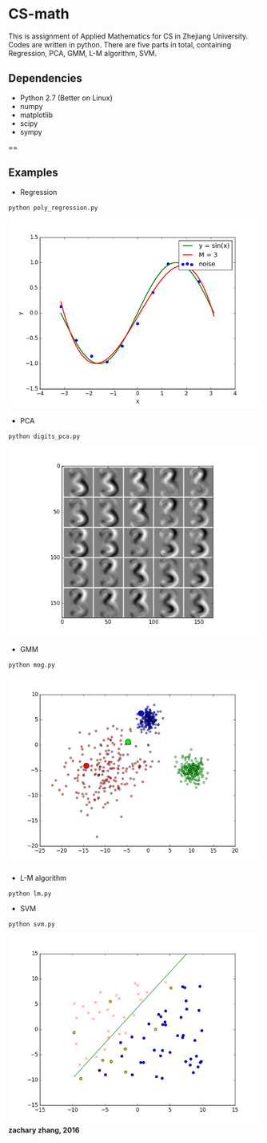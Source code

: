 # CS-math
This is assignment of Applied Mathematics for CS in Zhejiang University. Codes are written in python. There are five parts in total, containing Regression, PCA, GMM, L-M algorithm, SVM. 
## Dependencies
- Python 2.7 (Better on Linux)
- numpy
- matplotlib
- scipy
- sympy

==
## Examples
- Regression 
```
python poly_regression.py
```
![](https://github.com/cszachary/CS-math/blob/master/hw1/pic/figure_2.png)
- PCA
```
python digits_pca.py
```
![](https://github.com/cszachary/CS-math/blob/master/hw2/pic/figure_2.png)
- GMM
```
python mog.py
```
![](https://github.com/cszachary/CS-math/blob/master/hw3/pic/GMM_20iter.png)
- L-M algorithm
```
python lm.py
```
- SVM
```
python svm.py
```
![](https://github.com/cszachary/CS-math/blob/master/hw5/pic/figure_2.png)
**zachary zhang, 2016**
